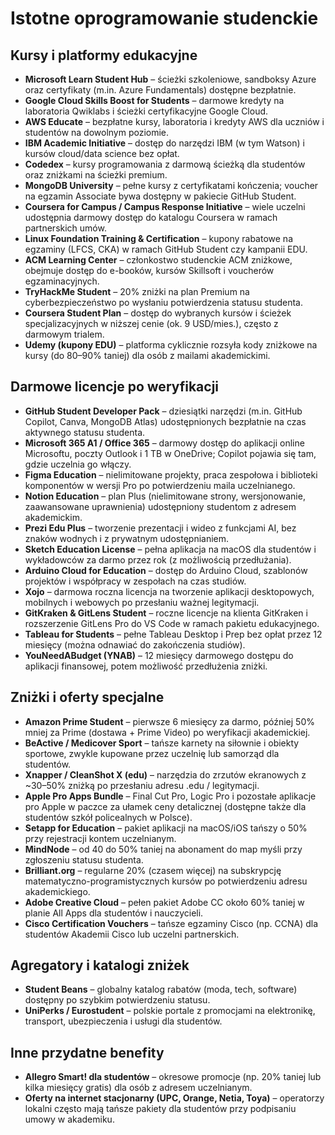 # Istotne oprogramowanie studenckie

## Kursy i platformy edukacyjne
- **Microsoft Learn Student Hub** – ścieżki szkoleniowe, sandboksy Azure oraz certyfikaty (m.in. Azure Fundamentals) dostępne bezpłatnie.
- **Google Cloud Skills Boost for Students** – darmowe kredyty na laboratoria Qwiklabs i ścieżki certyfikacyjne Google Cloud.
- **AWS Educate** – bezpłatne kursy, laboratoria i kredyty AWS dla uczniów i studentów na dowolnym poziomie.
- **IBM Academic Initiative** – dostęp do narzędzi IBM (w tym Watson) i kursów cloud/data science bez opłat.
- **Codedex** – kursy programowania z darmową ścieżką dla studentów oraz zniżkami na ścieżki premium.
- **MongoDB University** – pełne kursy z certyfikatami kończenia; voucher na egzamin Associate bywa dostępny w pakiecie GitHub Student.
- **Coursera for Campus / Campus Response Initiative** – wiele uczelni udostępnia darmowy dostęp do katalogu Coursera w ramach partnerskich umów.
- **Linux Foundation Training & Certification** – kupony rabatowe na egzaminy (LFCS, CKA) w ramach GitHub Student czy kampanii EDU.
- **ACM Learning Center** – członkostwo studenckie ACM zniżkowe, obejmuje dostęp do e-booków, kursów Skillsoft i voucherów egzaminacyjnych.
- **TryHackMe Student** – 20% zniżki na plan Premium na cyberbezpieczeństwo po wysłaniu potwierdzenia statusu studenta.
- **Coursera Student Plan** – dostęp do wybranych kursów i ścieżek specjalizacyjnych w niższej cenie (ok. 9 USD/mies.), często z darmowym trialem.
- **Udemy (kupony EDU)** – platforma cyklicznie rozsyła kody zniżkowe na kursy (do 80–90% taniej) dla osób z mailami akademickimi.

## Darmowe licencje po weryfikacji
- **GitHub Student Developer Pack** – dziesiątki narzędzi (m.in. GitHub Copilot, Canva, MongoDB Atlas) udostępnionych bezpłatnie na czas aktywnego statusu studenta.
- **Microsoft 365 A1 / Office 365** – darmowy dostęp do aplikacji online Microsoftu, poczty Outlook i 1 TB w OneDrive; Copilot pojawia się tam, gdzie uczelnia go włączy.
- **Figma Education** – nielimitowane projekty, praca zespołowa i biblioteki komponentów w wersji Pro po potwierdzeniu maila uczelnianego.
- **Notion Education** – plan Plus (nielimitowane strony, wersjonowanie, zaawansowane uprawnienia) udostępniony studentom z adresem akademickim.
- **Prezi Edu Plus** – tworzenie prezentacji i wideo z funkcjami AI, bez znaków wodnych i z prywatnym udostępnianiem.
- **Sketch Education License** – pełna aplikacja na macOS dla studentów i wykładowców za darmo przez rok (z możliwością przedłużania).
- **Arduino Cloud for Education** – dostęp do Arduino Cloud, szablonów projektów i współpracy w zespołach na czas studiów.
- **Xojo** – darmowa roczna licencja na tworzenie aplikacji desktopowych, mobilnych i webowych po przesłaniu ważnej legitymacji.
- **GitKraken & GitLens Student** – roczne licencje na klienta GitKraken i rozszerzenie GitLens Pro do VS Code w ramach pakietu edukacyjnego.
- **Tableau for Students** – pełne Tableau Desktop i Prep bez opłat przez 12 miesięcy (można odnawiać do zakończenia studiów).
- **YouNeedABudget (YNAB)** – 12 miesięcy darmowego dostępu do aplikacji finansowej, potem możliwość przedłużenia zniżki.

## Zniżki i oferty specjalne
- **Amazon Prime Student** – pierwsze 6 miesięcy za darmo, później 50% mniej za Prime (dostawa + Prime Video) po weryfikacji akademickiej.
- **BeActive / Medicover Sport** – tańsze karnety na siłownie i obiekty sportowe, zwykle kupowane przez uczelnię lub samorząd dla studentów.
- **Xnapper / CleanShot X (edu)** – narzędzia do zrzutów ekranowych z ~30–50% zniżką po przesłaniu adresu .edu / legitymacji.
- **Apple Pro Apps Bundle** – Final Cut Pro, Logic Pro i pozostałe aplikacje pro Apple w paczce za ułamek ceny detalicznej (dostępne także dla studentów szkół policealnych w Polsce).
- **Setapp for Education** – pakiet aplikacji na macOS/iOS tańszy o 50% przy rejestracji kontem uczelnianym.
- **MindNode** – od 40 do 50% taniej na abonament do map myśli przy zgłoszeniu statusu studenta.
- **Brilliant.org** – regularne 20% (czasem więcej) na subskrypcję matematyczno-programistycznych kursów po potwierdzeniu adresu akademickiego.
- **Adobe Creative Cloud** – pełen pakiet Adobe CC około 60% taniej w planie All Apps dla studentów i nauczycieli.
- **Cisco Certification Vouchers** – tańsze egzaminy Cisco (np. CCNA) dla studentów Akademii Cisco lub uczelni partnerskich.

## Agregatory i katalogi zniżek
- **Student Beans** – globalny katalog rabatów (moda, tech, software) dostępny po szybkim potwierdzeniu statusu.
- **UniPerks / Eurostudent** – polskie portale z promocjami na elektronikę, transport, ubezpieczenia i usługi dla studentów.

## Inne przydatne benefity
- **Allegro Smart! dla studentów** – okresowe promocje (np. 20% taniej lub kilka miesięcy gratis) dla osób z adresem uczelnianym.
- **Oferty na internet stacjonarny (UPC, Orange, Netia, Toya)** – operatorzy lokalni często mają tańsze pakiety dla studentów przy podpisaniu umowy w akademiku.
